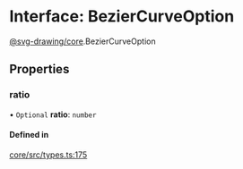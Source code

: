 # Interface: BezierCurveOption

[@svg-drawing/core](../../modules/svg_drawing_core.md).BezierCurveOption

## Properties

### ratio

• `Optional` **ratio**: `number`

#### Defined in

[core/src/types.ts:175](https://github.com/kmkzt/svg-drawing/blob/ab85f6a/packages/core/src/types.ts#L175)
